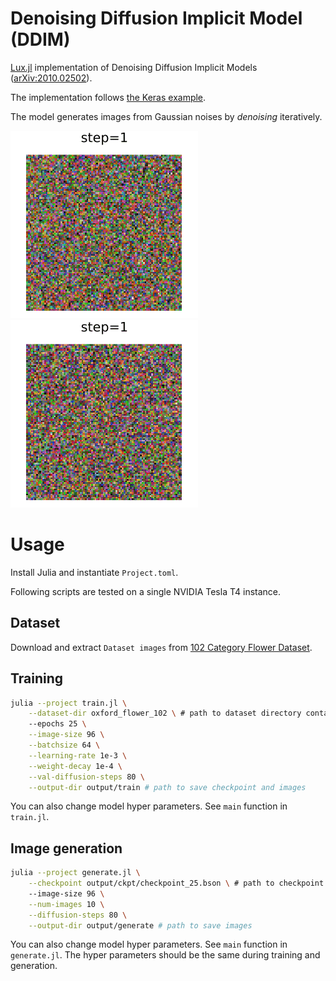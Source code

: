# Denoising Diffusion Implicit Model (DDIM)

[Lux.jl](https://github.com/LuxDL/Lux.jl) implementation of Denoising Diffusion Implicit Models ([arXiv:2010.02502](https://arxiv.org/abs/2010.02502)).

The implementation follows [the Keras example](https://keras.io/examples/generative/ddim/).

The model generates images from Gaussian noises by <em>denoising</em> iteratively.

![](output/generate/img_004.gif)
![](output/generate/img_005.gif)

# Usage

Install Julia and instantiate `Project.toml`.

Following scripts are tested on a single NVIDIA Tesla T4 instance.

## Dataset

Download and extract `Dataset images` from [102 Category Flower Dataset](https://www.robots.ox.ac.uk/~vgg/data/flowers/102/).

## Training

```bash
julia --project train.jl \
    --dataset-dir oxford_flower_102 \ # path to dataset directory containing image files
    --epochs 25 \
    --image-size 96 \
    --batchsize 64 \
    --learning-rate 1e-3 \
    --weight-decay 1e-4 \
    --val-diffusion-steps 80 \
    --output-dir output/train # path to save checkpoint and images
```

You can also change model hyper parameters. See `main` function in `train.jl`.

## Image generation

```bash
julia --project generate.jl \
    --checkpoint output/ckpt/checkpoint_25.bson \ # path to checkpoint
    --image-size 96 \
    --num-images 10 \
    --diffusion-steps 80 \
    --output-dir output/generate # path to save images
```

You can also change model hyper parameters. See `main` function in `generate.jl`.
The hyper parameters should be the same during training and generation.
